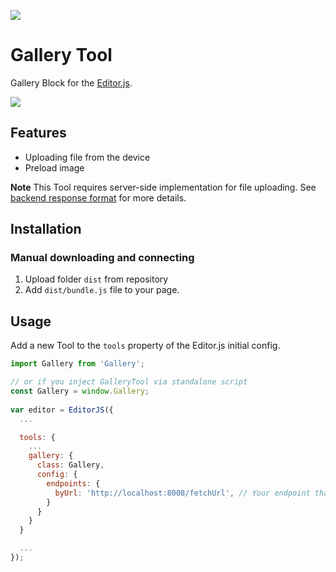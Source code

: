 ![](https://badgen.net/badge/Editor.js/v2.0/blue)

# Gallery Tool

Gallery Block for the [Editor.js](https://editorjs.io).

![](./img/prelaod.png)

## Features

- Uploading file from the device
- Preload image

**Note** This Tool requires server-side implementation for file uploading. See [backend response format](#server-format) for more details.

## Installation

### Manual downloading and connecting

1. Upload folder `dist` from repository
2. Add `dist/bundle.js` file to your page.

## Usage

Add a new Tool to the `tools` property of the Editor.js initial config.

```javascript
import Gallery from 'Gallery';

// or if you inject GalleryTool via standalone script
const Gallery = window.Gallery;
 
var editor = EditorJS({
  ...

  tools: {
    ...
    gallery: {
      class: Gallery,
      config: {
        endpoints: {
          byUrl: 'http://localhost:8008/fetchUrl', // Your endpoint that provides uploading by Url
        }
      }
    }
  }

  ...
});
```
